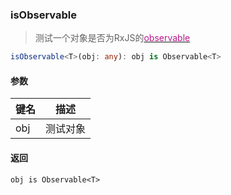 ### isObservable <icon badge type='function'/> 
> 测试一个对象是否为RxJS的[<font color=#B7178C>observable</font>](/doc/reference/index/observable.html)
```ts
isObservable<T>(obj: any): obj is Observable<T>
```
#### 参数
| 键名 | 描述 |
| --- | --- |
| obj | 测试对象 |
#### 返回
`obj is Observable<T>`